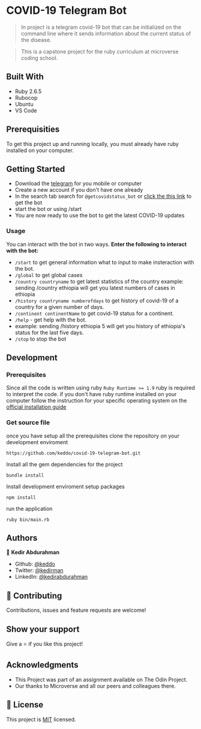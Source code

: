 # COVID-19 Telegram Bot

> In project is a telegram covid-19 bot that can be initialized on the command line where it sends information about the current status of the disease.

> This is a capstone project for the ruby curriculum at microverse coding school.

## Built With

- Ruby 2.6.5
- Rubocop
- Ubuntu
- VS Code

## Prerequisities

To get this project up and running locally, you must already have ruby installed on your computer.

## Getting Started

- Download the [telegram](https://telegram.org/) for you mobile or computer
- Create a new account if you don't have one already
- In the search tab search for `@getcovidstatus_bot` or [click the this link](http://t.me/getcovidstatus_bot) to get the bot
- start the bot or using /start
- You are now ready to use the bot to get the latest COVID-19 updates

### Usage

You can interact with the bot in two ways.
**Enter the following to interact with the bot:**

- `/start` to get general information what to input to make insteraction with the bot.
- `/global` to get global cases
- `/country countryname` to get latest statistics of the country
  example: sending /country ethiopia will get you latest numbers of cases in ethiopia
- `/history countryname numberofdays` to get history of covid-19 of a country for a given number of days.
- `/continent continentName` to get covid-19 status for a continent.
- `/help` - get help with the bot.
- example: sending /history ethiopia 5 will get you history of ethiopia's status for the last five days.
- `/stop` to stop the bot

## Development

### Prerequisites

Since all the code is written using ruby `Ruby Runtime >= 1.9` ruby is required to interpret the code. if you don't have ruby runtime installed on your computer follow the instruction for your specific operating system on the [official installation guide](https://www.ruby-lang.org/en/documentation/installation/)

### Get source file

once you have setup all the prerequisites clone the repository on your development enviroment

`https://github.com/keddo/covid-19-telegram-bot.git`

Install all the gem dependencies for the project

`bundle install`

Install development enviroment setup packages

`npm install`

run the application

`ruby bin/main.rb`

## Authors

👤 **Kedir Abdurahman**

- Github: [@keddo](https://github.com/keddo)
- Twitter: [@kedirman](https://twitter.com/kedirman)
- LinkedIn: [@kedirabdurahman](https://www.linkedin.com/in/kedirabdurahman/)

## 🤝 Contributing

Contributions, issues and feature requests are welcome!

## Show your support

Give a ⭐️ if you like this project!

## Acknowledgments

- This Project was part of an assignment available on The Odin Project.
- Our thanks to Microverse and all our peers and colleagues there.

## 📝 License

This project is [MIT](lic.url) licensed.

